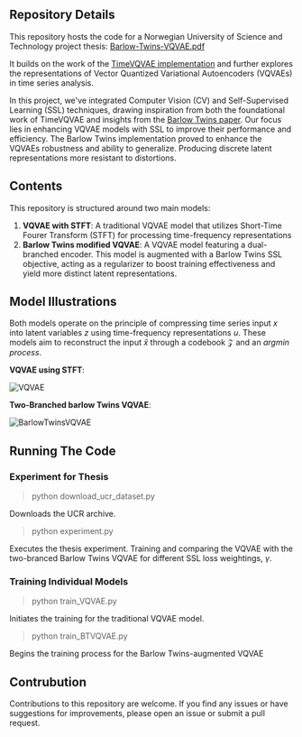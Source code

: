 ## Repository  Details

This repository hosts the code for a Norwegian University of Science and Technology project thesis:
[Barlow-Twins-VQVAE.pdf](https://github.com/erlendlokna/Barlow-Twins-VQVAE/files/13859816/Barlow-Twins-VQVAE.pdf)


It builds on the work of the [TimeVQVAE implementation](https://github.com/ML4ITS/TimeVQVAE) and further explores the representations of Vector Quantized Variational Autoencoders (VQVAEs) in time series analysis.

In this project, we've integrated Computer Vision (CV) and Self-Supervised Learning (SSL) techniques, drawing inspiration from both the foundational work of TimeVQVAE and insights from the [Barlow Twins paper](https://arxiv.org/abs/2103.03230). Our focus lies in enhancing VQVAE models with SSL to improve their performance and efficiency. The Barlow Twins implementation proved to enhance the VQVAEs robustness and ability to generalize. Producing discrete latent representations more resistant to distortions. 

## Contents
This repository is structured around two main models:
1. **VQVAE with STFT**: A traditional VQVAE model that utilizes Short-Time Fourer Transform (STFT) for processing time-frequency representations
2. **Barlow Twins modified VQVAE**: A VQVAE model featuring a dual-branched encoder. This model is augmented with a Barlow Twins SSL objective, acting as a regularizer to boost training effectiveness and yield more distinct latent representations.

## Model Illustrations
Both models operate on the principle of compressing time series input $x$ into latent variables $z$ using time-frequency representations $u$. These models aim to reconstruct the input $\hat{x}$ through a codebook $\mathcal{Z}$ and an $\textit{argmin process}$. 

**VQVAE using STFT**:

![VQVAE](https://github.com/erlendlokna/Barlow-Twins-VQVAE/assets/80318998/d29e1f57-114d-4e62-b29b-c7cdab69942c)

**Two-Branched barlow Twins VQVAE**:

![BarlowTwinsVQVAE](https://github.com/erlendlokna/Barlow-Twins-VQVAE/assets/80318998/574e021b-6eab-45e4-bd75-0b61c956ee14)

## Running The Code
### Experiment for Thesis
> python download_ucr_dataset.py 

Downloads the UCR archive.

> python experiment.py 

Executes the thesis experiment. Training and  comparing the VQVAE with the two-branced Barlow Twins VQVAE for different SSL loss weightings, $\gamma$.

### Training Individual Models
> python train_VQVAE.py 

Initiates the training for the traditional VQVAE model.

> python train_BTVQVAE.py

Begins the training process for the Barlow Twins-augmented VQVAE

## Contrubution
Contributions to this repository are welcome. If you find any issues or have suggestions for improvements, please open an issue or submit a pull request.
